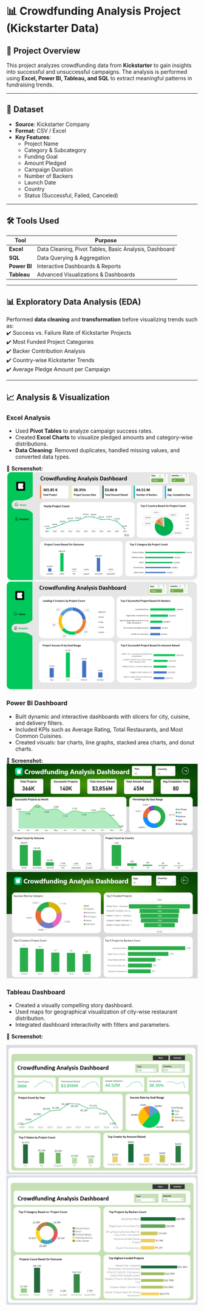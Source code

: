 # 📊 Crowdfunding Analysis Project (Kickstarter Data)

## 📌 Project Overview  
This project analyzes crowdfunding data from **Kickstarter** to gain insights into successful and unsuccessful campaigns. The analysis is performed using **Excel, Power BI, Tableau, and SQL** to extract meaningful patterns in fundraising trends.

---

## 📂 Dataset  
- **Source**: Kickstarter Company  
- **Format**: CSV / Excel  
- **Key Features**:  
  - Project Name  
  - Category & Subcategory  
  - Funding Goal  
  - Amount Pledged  
  - Campaign Duration  
  - Number of Backers  
  - Launch Date  
  - Country  
  - Status (Successful, Failed, Canceled)  

---

## 🛠️ Tools Used  
| Tool       | Purpose |
|------------|---------|
| **Excel**  | Data Cleaning, Pivot Tables, Basic Analysis, Dashboard |
| **SQL**    | Data Querying & Aggregation |
| **Power BI** | Interactive Dashboards & Reports |
| **Tableau** | Advanced Visualizations & Dashboards |

---

## 📊 Exploratory Data Analysis (EDA)  
Performed **data cleaning** and **transformation** before visualizing trends such as:  
✔️ Success vs. Failure Rate of Kickstarter Projects  
✔️ Most Funded Project Categories  
✔️ Backer Contribution Analysis  
✔️ Country-wise Kickstarter Trends  
✔️ Average Pledge Amount per Campaign  

---

## 📈 Analysis & Visualization  

###  Excel Analysis  
- Used **Pivot Tables** to analyze campaign success rates.  
- Created **Excel Charts** to visualize pledged amounts and category-wise distributions.  
- **Data Cleaning**: Removed duplicates, handled missing values, and converted data types.  

📌 **Screenshot:**  
![Excel Dashboard Screenshot1](https://github.com/Sanketkshirsagar05/Crowdfunding-Analysis-Project/blob/main/Dashboard%20Screenshot/Excel%20Dash%201.png)
![Excel Dashboard Screenshot2](https://github.com/Sanketkshirsagar05/Crowdfunding-Analysis-Project/blob/main/Dashboard%20Screenshot/Excel%20Dash%202.png)

###  Power BI Dashboard
- Built dynamic and interactive dashboards with slicers for city, cuisine, and delivery filters.
- Included KPIs such as Average Rating, Total Restaurants, and Most Common Cuisines.
- Created visuals: bar charts, line graphs, stacked area charts, and donut charts.

📌 **Screenshot:**  
![Power BI Dashboard Screenshot1](https://github.com/Sanketkshirsagar05/Crowdfunding-Analysis-Project/blob/main/Dashboard%20Screenshot/Power%20BI%20Dash%201.png)
![Power BI Dashboard Screenshot2](https://github.com/Sanketkshirsagar05/Crowdfunding-Analysis-Project/blob/main/Dashboard%20Screenshot/Power%20BI%20Dash%202.png)

###  Tableau Dashboard
- Created a visually compelling story dashboard.
- Used maps for geographical visualization of city-wise restaurant distribution.
- Integrated dashboard interactivity with filters and parameters.

📌 **Screenshot:**  
<p align="center">
  <img src="https://github.com/Sanketkshirsagar05/Crowdfunding-Analysis-Project/blob/main/Dashboard%20Screenshot/Tableau%20Dash%201.png" width="600"/>
  <br/>
  <img src="https://github.com/Sanketkshirsagar05/Crowdfunding-Analysis-Project/blob/main/Dashboard%20Screenshot/Tableau%20Dash%202%20.png" width="600"/>
</p>





